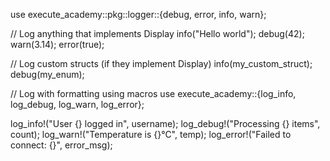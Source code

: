 use execute_academy::pkg::logger::{debug, error, info, warn};

// Log anything that implements Display
info("Hello world");
debug(42);
warn(3.14);
error(true);

// Log custom structs (if they implement Display)
info(my_custom_struct);
debug(my_enum);

// Log with formatting using macros
use execute_academy::{log_info, log_debug, log_warn, log_error};

log_info!("User {} logged in", username);
log_debug!("Processing {} items", count);
log_warn!("Temperature is {}°C", temp);
log_error!("Failed to connect: {}", error_msg);
